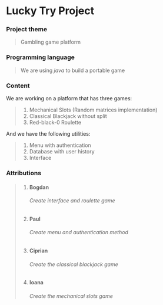 # Lucky Try Project

### Project theme
> Gambling game platform

### Programming language
>We are using *java* to build a portable game

### Content
We are working on a platform that has three games:
> 1. Mechanical Slots (Random matrices implementation)
> 2. Classical Blackjack without split
> 3. Red-black-0 Roulette

And we have the following utilities:
> 1. Menu with authentication
> 2. Database with user history
> 3. Interface

### Attributions
> 1. #### Bogdan 
>    ###### Create interface and roulette game
> 2. #### Paul  
>    ###### Create menu and authentication method
> 3. #### Ciprian
>    ###### Create the classical blackjack game
> 4. #### Ioana
>    ###### Create the mechanical slots game